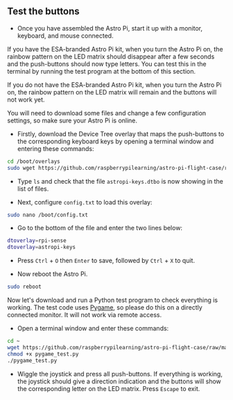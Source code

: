 ## Test the buttons

+ Once you have assembled the Astro Pi, start it up with a monitor, keyboard, and mouse connected.

If you have the ESA-branded Astro Pi kit, when you turn the Astro Pi on, the rainbow pattern on the LED matrix should disappear after a few seconds and the push-buttons should now type letters. You can test this in the terminal by running the test program at the bottom of this section.

If you do not have the ESA-branded Astro Pi kit, when you turn the Astro Pi on, the rainbow pattern on the LED matrix will remain and the buttons will not work yet.

You will need to download some files and change a few configuration settings, so make sure your Astro Pi is online.

+ Firstly, download the Device Tree overlay that maps the push-buttons to the corresponding keyboard keys by opening a terminal window and entering these commands:

```bash
cd /boot/overlays
sudo wget https://github.com/raspberrypilearning/astro-pi-flight-case/raw/master/data/dtb/astropi-keys.dtbo --no-check-certificate
```

+ Type `ls` and check that the file `astropi-keys.dtbo` is now showing in the list of files.

+ Next, configure `config.txt` to load this overlay:

```bash
sudo nano /boot/config.txt
```

+ Go to the bottom of the file and enter the two lines below:

```bash
dtoverlay=rpi-sense
dtoverlay=astropi-keys
```

+ Press `Ctrl` + `O` then `Enter` to save, followed by `Ctrl` + `X` to quit.

+ Now reboot the Astro Pi.

```bash
sudo reboot
```

Now let's download and run a Python test program to check everything is working. The test code uses [Pygame](http://pygame.org/wiki/tutorials), so please do this on a directly connected monitor. It will not work via remote access.

+ Open a terminal window and enter these commands:

```bash
cd ~
wget https://github.com/raspberrypilearning/astro-pi-flight-case/raw/master/data/test_code/pygame_test.py --no-check-certificate
chmod +x pygame_test.py
./pygame_test.py
```

+ Wiggle the joystick and press all push-buttons. If everything is working, the joystick should give a direction indication and the buttons will show the corresponding letter on the LED matrix. Press `Escape` to exit.
